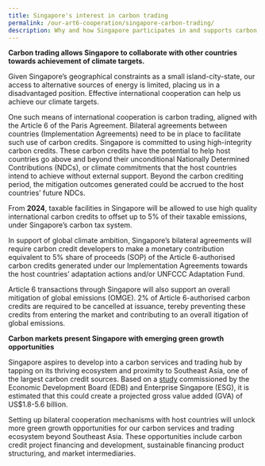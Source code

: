 ```yaml
---
title: Singapore's interest in carbon trading
permalink: /our-art6-cooperation/singapore-carbon-trading/
description: Why and how Singapore participates in and supports carbon trading
---
```

**Carbon trading allows Singapore to collaborate with other countries towards achievement of climate targets.**

Given Singapore’s geographical constraints as a small island-city-state, our access to alternative sources of energy is limited, placing us in a disadvantaged position. Effective international cooperation can help us achieve our climate targets. 

One such means of international cooperation is carbon trading, aligned with the Article 6 of the Paris Agreement. Bilateral agreements between countries (Implementation Agreements) need to be in place to facilitate such use of carbon credits. Singapore is committed to using high-integrity carbon credits. These carbon credits have the potential to help host countries go above and beyond their unconditional Nationally Determined Contributions (NDCs), or climate commitments that the host countries intend to achieve without external support. Beyond the carbon crediting period, the mitigation outcomes generated could be accrued to the host countries’ future NDCs. 

From **2024**, taxable facilities in Singapore will be allowed to use high quality international carbon credits to offset up to 5% of their taxable emissions, under Singapore’s carbon tax system. 

In support of global climate ambition, Singapore’s bilateral agreements will require carbon credit developers to make a monetary contribution equivalent to 5% share of proceeds (SOP) of the Article 6-authorised carbon credits generated under our Implementation Agreements towards the host countries’ adaptation actions and/or UNFCCC Adaptation Fund.

Article 6 transactions through Singapore will also support an overall mitigation of global emissions (OMGE). 2% of Article 6-authorised carbon credits are required to be cancelled at issuance, tereby preventing these credits from entering the market and contributing to an overall itigation of global emissions.

**Carbon markets present Singapore with emerging green growth opportunities**

Singapore aspires to develop into a carbon services and trading hub by tapping on its thriving
ecosystem and proximity to Southeast Asia, one of the largest carbon credit sources. Based on a [study](https:/www.edb.gov.sg/en/about-edb/media-releases-publications/singapore-is-well-positioned-to-become-a-carbon-services-and-trading-hub-for-southeast-asia-and-the-asia-pacific.html) commissioned by the Economic Development Board (EDB) and Enterprise Singapore (ESG),
it is estimated that this could create a projected gross value added (GVA) of US$1.8-5.6 billion.

Setting up bilateral cooperation mechanisms with host countries will unlock more green growth
opportunities for our carbon services and trading ecosystem beyond Southeast Asia. These
opportunities include carbon credit project financing and development, sustainable financing
product structuring, and market intermediaries.